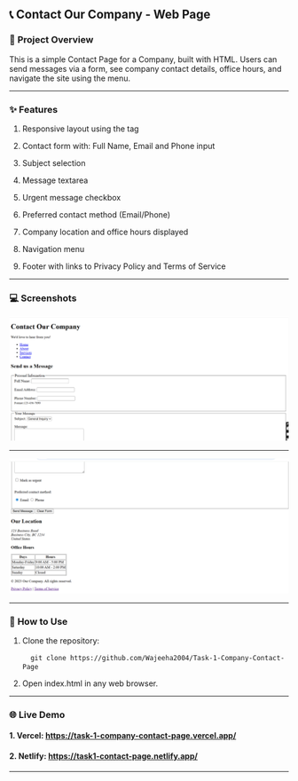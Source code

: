 ## 📞 **Contact Our Company - Web Page**


### 📝 **Project Overview**


This is a simple Contact Page for a Company, built with HTML. Users can send messages via a form, see company contact details, office hours, and navigate the site using the menu.

---
### ✨ **Features**


1. Responsive layout using the <meta viewport> tag

2. Contact form with: Full Name, Email and Phone input

3. Subject selection

4. Message textarea

5. Urgent message checkbox

6. Preferred contact method (Email/Phone)

7. Company location and office hours displayed

8. Navigation menu

9. Footer with links to Privacy Policy and Terms of Service
---
### 💻 **Screenshots**


![Contact Page Screenshot](Screenshots/Contact_Page_1.png)



***


![Contact Page Screenshot](Screenshots/Contact_Page_2.png)

---

### 🚀 **How to Use**


1. Clone the repository:
   
         git clone https://github.com/Wajeeha2004/Task-1-Company-Contact-Page
   
3. Open index.html in any web browser.

---
### 🌐 **Live Demo**


#### 1. Vercel:        https://task-1-company-contact-page.vercel.app/

#### 2. Netlify:        https://task1-contact-page.netlify.app/

---


